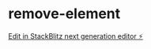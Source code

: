 # remove-element

[Edit in StackBlitz next generation editor ⚡️](https://stackblitz.com/~/github.com/allison1820/remove-element)